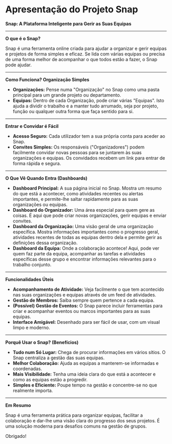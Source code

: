 # Apresentação do Projeto Snap

**Snap: A Plataforma Inteligente para Gerir as Suas Equipas**

---

**O que é o Snap?**

Snap é uma ferramenta online criada para ajudar a organizar e gerir equipas e projetos de forma simples e eficaz. Se lida com várias equipas ou precisa de uma forma melhor de acompanhar o que todos estão a fazer, o Snap pode ajudar.

---

**Como Funciona? Organização Simples**

*   **Organizações:** Pense numa "Organização" no Snap como uma pasta principal para um grande projeto ou departamento.
*   **Equipas:** Dentro de cada Organização, pode criar várias "Equipas". Isto ajuda a dividir o trabalho e a manter tudo arrumado, seja por projeto, função ou qualquer outra forma que faça sentido para si.

---

**Entrar e Convidar é Fácil**

*   **Acesso Seguro:** Cada utilizador tem a sua própria conta para aceder ao Snap.
*   **Convites Simples:** Os responsáveis ("Organizadores") podem facilmente convidar novas pessoas para se juntarem às suas organizações e equipas. Os convidados recebem um link para entrar de forma rápida e segura.

---

**O Que Vê Quando Entra (Dashboards)**

*   **Dashboard Principal:** A sua página inicial no Snap. Mostra um resumo do que está a acontecer, como atividades recentes ou alertas importantes, e permite-lhe saltar rapidamente para as suas organizações ou equipas.
*   **Dashboard do Organizador:** Uma área especial para quem gere as coisas. É aqui que pode criar novas organizações, gerir equipas e enviar convites.
*   **Dashboard da Organização:** Uma visão geral de uma organização específica. Mostra informações importantes como o progresso geral, atividades recentes de todas as equipas dentro dela e permite gerir as definições dessa organização.
*   **Dashboard da Equipa:** Onde a colaboração acontece! Aqui, pode ver quem faz parte da equipa, acompanhar as tarefas e atividades específicas desse grupo e encontrar informações relevantes para o trabalho conjunto.

---

**Funcionalidades Úteis**

*   **Acompanhamento de Atividade:** Veja facilmente o que tem acontecido nas suas organizações e equipas através de um feed de atividades.
*   **Gestão de Membros:** Saiba sempre quem pertence a cada equipa.
*   **(Possível) Gestão de Eventos:** O Snap parece incluir ferramentas para criar e acompanhar eventos ou marcos importantes para as suas equipas.
*   **Interface Amigável:** Desenhado para ser fácil de usar, com um visual limpo e moderno.

---

**Porquê Usar o Snap? (Benefícios)**

*   **Tudo num Só Lugar:** Chega de procurar informações em vários sítios. O Snap centraliza a gestão das suas equipas.
*   **Melhor Colaboração:** Ajuda as equipas a manterem-se informadas e coordenadas.
*   **Mais Visibilidade:** Tenha uma ideia clara do que está a acontecer e como as equipas estão a progredir.
*   **Simples e Eficiente:** Poupe tempo na gestão e concentre-se no que realmente importa.

---

**Em Resumo**

Snap é uma ferramenta prática para organizar equipas, facilitar a colaboração e dar-lhe uma visão clara do progresso dos seus projetos. É uma solução moderna para desafios comuns na gestão de grupos.

Obrigado! 